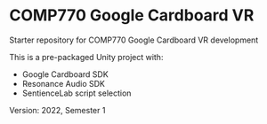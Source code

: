 # COMP770 Google Cardboard VR

Starter repository for COMP770 Google Cardboard VR development

This is a pre-packaged Unity project with:

- Google Cardboard SDK
- Resonance Audio SDK
- SentienceLab script selection

Version: 2022, Semester 1
